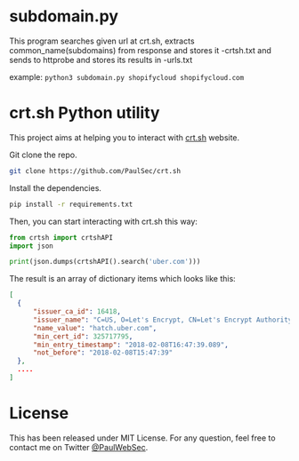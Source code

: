 # subdomain.py

This program searches given url at crt.sh,
extracts common_name(subdomains) from response and stores it
<domain>-crtsh.txt and sends to httprobe and stores its results in
<domain>-urls.txt

example:
`python3 subdomain.py shopifycloud shopifycloud.com`

# crt.sh Python utility

This project aims at helping you to interact with [crt.sh](https://crt.sh) website.

Git clone the repo.

```bash
git clone https://github.com/PaulSec/crt.sh
```

Install the dependencies.

```bash
pip install -r requirements.txt
```

Then, you can start interacting with crt.sh this way:

```python
from crtsh import crtshAPI
import json

print(json.dumps(crtshAPI().search('uber.com')))
```

The result is an array of dictionary items which looks like this:

```json
[
  {
      "issuer_ca_id": 16418,
      "issuer_name": "C=US, O=Let's Encrypt, CN=Let's Encrypt Authority X3",
      "name_value": "hatch.uber.com",
      "min_cert_id": 325717795,
      "min_entry_timestamp": "2018-02-08T16:47:39.089",
      "not_before": "2018-02-08T15:47:39"
  },
  ....
]
```

# License

This has been released under MIT License. For any question, feel free to contact me on Twitter [@PaulWebSec](https://twitter.com/@PaulWebSec).
